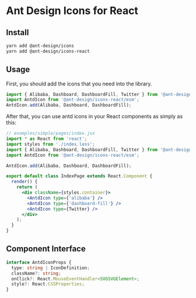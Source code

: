 # Ant Design Icons for React

## Install

```bash
yarn add @ant-design/icons
yarn add @ant-design/icons-react
```

## Usage

First, you should add the icons that you need into the library.

```ts
import { Alibaba, Dashboard, DashboardFill, Twitter } from '@ant-design/icons/esm';
import AntdIcon from '@ant-design/icons-react/esm';
AntdIcon.add(Alibaba, Dashboard, DashboardFill);
```

After that, you can use antd icons in your React components as simply as this:

```jsx
// examples/simple/pages/index.jsx
import * as React from 'react';
import styles from './index.less';
import { Alibaba, Dashboard, DashboardFill, Twitter } from '@ant-design/icons/esm';
import AntdIcon from '@ant-design/icons-react/esm';

AntdIcon.add(Alibaba, Dashboard, DashboardFill);

export default class IndexPage extends React.Component {
  render() {
    return (
      <div className={styles.container}>
        <AntdIcon type={'alibaba'} />
        <AntdIcon type={'dashboard-fill'} />
        <AntdIcon type={Twitter} />
      </div>
    );
  }
}
```

## Component Interface

```ts
interface AntdIconProps {
  type: string | IconDefinition;
  className?: string;
  onClick?: React.MouseEventHandler<SVGSVGElement>;
  style?: React.CSSProperties;
}
```
